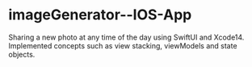 # imageGenerator--IOS-App
Sharing a new photo at any time of the day using SwiftUI and Xcode14. Implemented concepts such as view stacking, viewModels and state objects.
